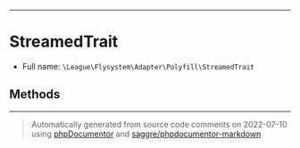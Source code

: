 ***

# StreamedTrait





* Full name: `\League\Flysystem\Adapter\Polyfill\StreamedTrait`




## Methods


***
> Automatically generated from source code comments on 2022-07-10 using [phpDocumentor](http://www.phpdoc.org/) and [saggre/phpdocumentor-markdown](https://github.com/Saggre/phpDocumentor-markdown)

